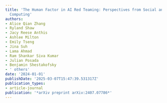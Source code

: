 ```yaml
---
title: 'The Human Factor in AI Red Teaming: Perspectives from Social and Collaborative
  Computing'
authors:
- Alice Qian Zhang
- Ryland Shaw
- Jacy Reese Anthis
- Ashlee Milton
- Emily Tseng
- Jina Suh
- Lama Ahmad
- Ram Shankar Siva Kumar
- Julian Posada
- Benjamin Shestakofsky
- ' others'
date: '2024-01-01'
publishDate: '2025-03-07T15:47:39.531317Z'
publication_types:
- article-journal
publication: '*arXiv preprint arXiv:2407.07786*'
---
```

